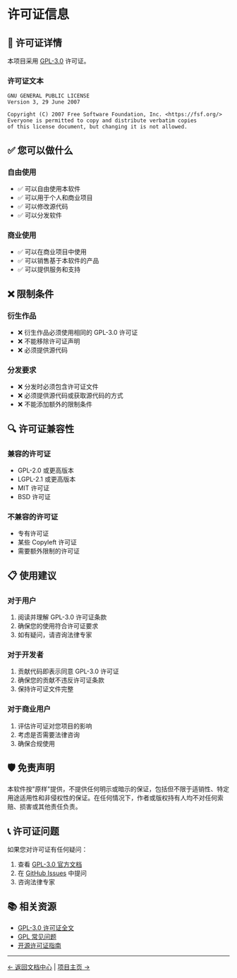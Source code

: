 # 许可证信息

## 📄 许可证详情

本项目采用 [GPL-3.0](https://www.gnu.org/licenses/gpl-3.0.html) 许可证。

### 许可证文本

```
GNU GENERAL PUBLIC LICENSE
Version 3, 29 June 2007

Copyright (C) 2007 Free Software Foundation, Inc. <https://fsf.org/>
Everyone is permitted to copy and distribute verbatim copies
of this license document, but changing it is not allowed.
```

## ✅ 您可以做什么

### 自由使用
- ✅ 可以自由使用本软件
- ✅ 可以用于个人和商业项目
- ✅ 可以修改源代码
- ✅ 可以分发软件

### 商业使用
- ✅ 可以在商业项目中使用
- ✅ 可以销售基于本软件的产品
- ✅ 可以提供服务和支持

## ❌ 限制条件

### 衍生作品
- ❌ 衍生作品必须使用相同的 GPL-3.0 许可证
- ❌ 不能移除许可证声明
- ❌ 必须提供源代码

### 分发要求
- ❌ 分发时必须包含许可证文件
- ❌ 必须提供源代码或获取源代码的方式
- ❌ 不能添加额外的限制条件

## 🔍 许可证兼容性

### 兼容的许可证
- GPL-2.0 或更高版本
- LGPL-2.1 或更高版本
- MIT 许可证
- BSD 许可证

### 不兼容的许可证
- 专有许可证
- 某些 Copyleft 许可证
- 需要额外限制的许可证

## 📋 使用建议

### 对于用户
1. 阅读并理解 GPL-3.0 许可证条款
2. 确保您的使用符合许可证要求
3. 如有疑问，请咨询法律专家

### 对于开发者
1. 贡献代码即表示同意 GPL-3.0 许可证
2. 确保您的贡献不违反许可证条款
3. 保持许可证文件完整

### 对于商业用户
1. 评估许可证对您项目的影响
2. 考虑是否需要法律咨询
3. 确保合规使用

## 🛡️ 免责声明

本软件按"原样"提供，不提供任何明示或暗示的保证，包括但不限于适销性、特定用途适用性和非侵权性的保证。在任何情况下，作者或版权持有人均不对任何索赔、损害或其他责任负责。

## 📞 许可证问题

如果您对许可证有任何疑问：

1. 查看 [GPL-3.0 官方文档](https://www.gnu.org/licenses/gpl-3.0.html)
2. 在 [GitHub Issues](https://github.com/yizhww/AartFlow_blender/issues) 中提问
3. 咨询法律专家

## 📚 相关资源

- [GPL-3.0 许可证全文](https://www.gnu.org/licenses/gpl-3.0.html)
- [GPL 常见问题](https://www.gnu.org/licenses/gpl-faq.html)
- [开源许可证指南](https://choosealicense.com/)

---

[← 返回文档中心](README.md) | [项目主页 →](../README.md)
